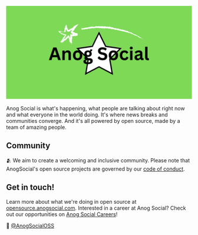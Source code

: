 ![Anog Social Logo](https://github.com/AnogSocial/AnogSocial/blob/a4c538536618536bf8f63bb46b8ed33d206bd272/Anog%20Social%20Banner%202.png)

Anog Social is what's happening, what people are talking about right now and what everyone in the world doing.
It's where news breaks and communities converge.
And it's all powered by open source, made by a team of amazing people.

## Community

🫂 We aim to create a welcoming and inclusive community. Please note that AnogSocial's open source projects are governed by our [code of conduct](https://anogsocial.com).

## Get in touch!

Learn more about what we're doing in open source at [opensource.anogsocial.com](https://opensource.anogsocial.dev).
Interested in a career at Anog Social? Check out our opportunities on [Anog Social Careers](https://careers.anogsocial.com/)!

👋  [@AnogSocialOSS](https://anogsocial.com/members/AnogSocialOSS)
